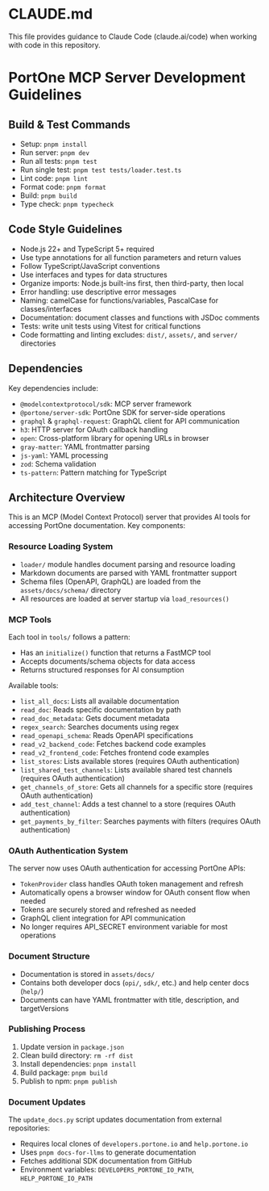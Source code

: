 # CLAUDE.md

This file provides guidance to Claude Code (claude.ai/code) when working with code in this repository.

# PortOne MCP Server Development Guidelines

## Build & Test Commands

- Setup: `pnpm install`
- Run server: `pnpm dev`
- Run all tests: `pnpm test`
- Run single test: `pnpm test tests/loader.test.ts`
- Lint code: `pnpm lint`
- Format code: `pnpm format`
- Build: `pnpm build`
- Type check: `pnpm typecheck`

## Code Style Guidelines

- Node.js 22+ and TypeScript 5+ required
- Use type annotations for all function parameters and return values
- Follow TypeScript/JavaScript conventions
- Use interfaces and types for data structures
- Organize imports: Node.js built-ins first, then third-party, then local
- Error handling: use descriptive error messages
- Naming: camelCase for functions/variables, PascalCase for classes/interfaces
- Documentation: document classes and functions with JSDoc comments
- Tests: write unit tests using Vitest for critical functions
- Code formatting and linting excludes: `dist/`, `assets/`, and `server/` directories

## Dependencies

Key dependencies include:
- `@modelcontextprotocol/sdk`: MCP server framework
- `@portone/server-sdk`: PortOne SDK for server-side operations
- `graphql` & `graphql-request`: GraphQL client for API communication
- `h3`: HTTP server for OAuth callback handling
- `open`: Cross-platform library for opening URLs in browser
- `gray-matter`: YAML frontmatter parsing
- `js-yaml`: YAML processing
- `zod`: Schema validation
- `ts-pattern`: Pattern matching for TypeScript

## Architecture Overview

This is an MCP (Model Context Protocol) server that provides AI tools for accessing PortOne documentation. Key components:

### Resource Loading System
- `loader/` module handles document parsing and resource loading
- Markdown documents are parsed with YAML frontmatter support
- Schema files (OpenAPI, GraphQL) are loaded from the `assets/docs/schema/` directory
- All resources are loaded at server startup via `load_resources()`

### MCP Tools
Each tool in `tools/` follows a pattern:
- Has an `initialize()` function that returns a FastMCP tool
- Accepts documents/schema objects for data access
- Returns structured responses for AI consumption

Available tools:
- `list_all_docs`: Lists all available documentation
- `read_doc`: Reads specific documentation by path
- `read_doc_metadata`: Gets document metadata
- `regex_search`: Searches documents using regex
- `read_openapi_schema`: Reads OpenAPI specifications
- `read_v2_backend_code`: Fetches backend code examples
- `read_v2_frontend_code`: Fetches frontend code examples
- `list_stores`: Lists available stores (requires OAuth authentication)
- `list_shared_test_channels`: Lists available shared test channels (requires OAuth authentication)
- `get_channels_of_store`: Gets all channels for a specific store (requires OAuth authentication)
- `add_test_channel`: Adds a test channel to a store (requires OAuth authentication)
- `get_payments_by_filter`: Searches payments with filters (requires OAuth authentication)

### OAuth Authentication System
The server now uses OAuth authentication for accessing PortOne APIs:
- `TokenProvider` class handles OAuth token management and refresh
- Automatically opens a browser window for OAuth consent flow when needed
- Tokens are securely stored and refreshed as needed
- GraphQL client integration for API communication
- No longer requires API_SECRET environment variable for most operations

### Document Structure
- Documentation is stored in `assets/docs/`
- Contains both developer docs (`opi/`, `sdk/`, etc.) and help center docs (`help/`)
- Documents can have YAML frontmatter with title, description, and targetVersions

### Publishing Process
1. Update version in `package.json`
2. Clean build directory: `rm -rf dist`
3. Install dependencies: `pnpm install`
4. Build package: `pnpm build`
5. Publish to npm: `pnpm publish`

### Document Updates
The `update_docs.py` script updates documentation from external repositories:
- Requires local clones of `developers.portone.io` and `help.portone.io`
- Uses `pnpm docs-for-llms` to generate documentation
- Fetches additional SDK documentation from GitHub
- Environment variables: `DEVELOPERS_PORTONE_IO_PATH`, `HELP_PORTONE_IO_PATH`

